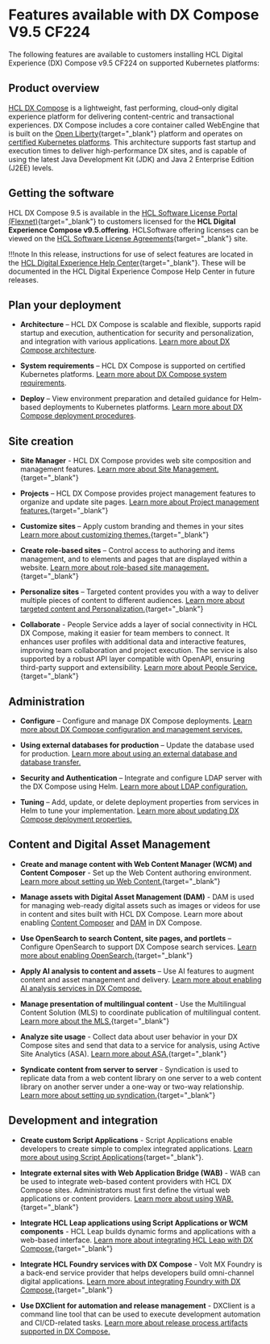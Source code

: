 # Features available with DX Compose V9.5 CF224

The following features are available to customers installing HCL Digital Experience (DX) Compose v9.5 CF224 on supported Kubernetes platforms:

## Product overview

[HCL DX Compose]()<!--link to be added once file is available--> is a lightweight, fast performing, cloud–only digital experience platform for delivering content-centric and transactional experiences. DX Compose includes a core container called WebEngine that is built on the [Open Liberty](https://openliberty.io/){target="_blank"} platform and operates on [certified Kubernetes platforms](../getting_started/system_requirements.md#kubernetes-platform-policy). This architecture supports fast startup and execution times to deliver high-performance DX sites, and is capable of using the latest Java Development Kit (JDK) and Java 2 Enterprise Edition (J2EE) levels.

## Getting the software 

HCL DX Compose 9.5 is available in the [HCL Software License Portal (Flexnet)](https://support.hcl-software.com/csm?id=kb_article&sysparm_article=KB0073344){target="_blank"} to customers licensed for the **HCL Digital Experience Compose v9.5.offering**. HCLSoftware offering licenses can be viewed on the [HCL Software License Agreements](https://www.hcl-software.com/resources/license-agreements){target="_blank"} site.

!!!note
    In this release, instructions for use of select features are located in the [HCL Digital Experience Help Center](https://opensource.hcltechsw.com/digital-experience/latest/){target="_blank"}. These will be documented in the HCL Digital Experience Compose Help Center in future releases.

## Plan your deployment

- **Architecture** – HCL DX Compose is scalable and flexible, supports rapid startup and execution, authentication for security and personalization, and integration with various applications. [Learn more about DX Compose architecture](../getting_started/architecture_dependencies.md).

- **System requirements** – HCL DX Compose is supported on certified Kubernetes platforms. [Learn more about DX Compose system requirements](../getting_started/system_requirements.md). 

- **Deploy** – View environment preparation and detailed guidance for Helm-based deployments to Kubernetes platforms. [Learn more about DX Compose deployment procedures](../deploy_dx/index.md).<!-- Link needs updating when deployment section is reorganized -->

## Site creation

- **Site Manager** - HCL DX Compose provides web site composition and management features. [Learn more about Site Management.](https://opensource.hcltechsw.com/digital-experience/latest/get_started/product_overview/site_building/){target="_blank"}

- **Projects** – HCL DX Compose provides project management features to organize and update site pages. [Learn more about Project management features.](https://opensource.hcltechsw.com/digital-experience/latest/manage_content/wcm_authoring/authoring_portlet/change_management/){target="_blank"}

- **Customize sites** – Apply custom branding and themes in your sites [Learn more about customizing themes.](https://opensource.hcltechsw.com/digital-experience/latest/build_sites/themes_skins/themeopt_themedev_themes_roadmap/){target="_blank"}

- **Create role-based sites** – Control access to authoring and items management, and to elements and pages that are displayed within a website. [Learn more about role-based site management.](https://opensource.hcltechsw.com/digital-experience/latest/deployment/manage/security/people/authorization/controlling_access/wcm_security/){target="_blank"}

- **Personalize sites** – Targeted content provides you with a way to deliver multiple pieces of content to different audiences. [Learn more about targeted content and Personalization.](https://opensource.hcltechsw.com/digital-experience/latest/manage_content/pzn/pzn_intro/){target="_blank"}

- **Collaborate** - People Service adds a layer of social connectivity in HCL DX Compose, making it easier for team members to connect. It enhances user profiles with additional data and interactive features, improving team collaboration and project execution. The service is also supported by a robust API layer compatible with OpenAPI, ensuring third-party support and extensibility. [Learn more about People Service.](https://opensource.hcltechsw.com/digital-experience/latest/extend_dx/integration/people_service/){target="_blank"}


## Administration

- **Configure** – Configure and manage DX Compose deployments. [Learn more about DX Compose configuration and management services.](../deploy_dx/manage/index.md)

- **Using external databases for production** – Update the database used for production. [Learn more about using an external database and database transfer.](../deploy_dx/manage/external_db_database_transfer.md)

- **Security and Authentication** – Integrate and configure LDAP server with the DX Compose using Helm. [Learn more about LDAP configuration.](../deploy_dx/manage/ldap_configuration.md)

- **Tuning** – Add, update, or delete deployment properties from services in Helm to tune your implementation. [Learn more about updating DX Compose deployment properties.](../deploy_dx/manage/update_properties_with_helm.md) 

## Content and Digital Asset Management

- **Create and manage content with Web Content Manager (WCM) and Content Composer** - Set up the Web Content authoring environment. [Learn more about setting up Web Content.](https://opensource.hcltechsw.com/digital-experience/latest/manage_content/wcm_configuration/cfg_webcontent_auth_env/){target="_blank"}

- **Manage assets with Digital Asset Management (DAM)** - DAM is used for managing web-ready digital assets such as images or videos for use in content and sites built with HCL DX Compose. Learn more about enabling [Content Composer](../deploy_dx/manage/enable_cc.md) and [DAM](../deploy_dx/manage/enable_dam.md) in DX Compose.

- **Use OpenSearch to search Content, site pages, and portlets** – Configure OpenSearch to support DX Compose search services. [Learn more about enabling OpenSearch.](https://opensource.hcltechsw.com/digital-experience/latest/deployment/install/container/helm_deployment/preparation/optional_tasks/optional_install_new_search/){target="_blank"}

- **Apply AI analysis to content and assets** – Use AI features to augment content and asset management and delivery. [Learn more about enabling AI analysis services in DX Compose.](../deploy_dx/manage/enable_content_ai.md)

- **Manage presentation of multilingual content** - Use the Multilingual Content Solution (MLS) to coordinate publication of multilingual content. [Learn more about the MLS.](https://opensource.hcltechsw.com/digital-experience/latest/manage_content/wcm_development/wcm_dev_api/wcm_mls_api/){target="_blank"}

- **Analyze site usage** - Collect data about user behavior in your DX Compose sites and send that data to a service for analysis, using Active Site Analytics (ASA). [Learn more about ASA.](https://opensource.hcltechsw.com/digital-experience/latest/deployment/manage/monitoring/analyze_portal_usage/user_behavior_by_asa/){target="_blank"}

- **Syndicate content from server to server** - Syndication is used to replicate data from a web content library on one server to a web content library on another server under a one-way or two-way relationship. [Learn more about setting up syndication.](https://opensource.hcltechsw.com/digital-experience/latest/manage_content/wcm_delivery/syndication/wcm_rm_syndication/){target="_blank"}

## Development and integration

- **Create custom Script Applications** - Script Applications enable developers to create simple to complex integrated applications. [Learn more about using Script Applications](https://opensource.hcltechsw.com/digital-experience/latest/extend_dx/script_application/){target="_blank"}.

- **Integrate external sites with Web Application Bridge (WAB)** - WAB can be used to integrate web-based content providers with HCL DX Compose sites. Administrators must first define the virtual web applications or content providers. [Learn more about using WAB.](https://opensource.hcltechsw.com/digital-experience/latest/extend_dx/integration/wab/){target="_blank"}

- **Integrate HCL Leap applications using Script Applications or WCM components** - HCL Leap builds dynamic forms and applications with a web-based interface. [Learn more about integrating HCL Leap with DX Compose.](https://opensource.hcltechsw.com/digital-experience/latest/extend_dx/integration/leap/){target="_blank"}

- **Integrate HCL Foundry services with DX Compose** - Volt MX Foundry is a back-end service provider that helps developers build omni-channel digital applications. [Learn more about integrating Foundry with DX Compose.](https://opensource.hcltechsw.com/digital-experience/latest/extend_dx/integration/mx/){target="_blank"} <!-- This links to DX instruction for integrating Foundry. -->

- **Use DXClient for automation and release management** -  DXClient is a command line tool that can be used to execute development automation and CI/CD-related tasks. [Learn more about release process artifacts supported in DX Compose.](../deploy_dx/manage/dxclient.md)